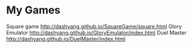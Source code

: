 ﻿My Games
===============
Square game http://dashyang.github.io/SquareGame/square.html
Glory Emulator http://dashyang.github.io/GloryEmulator/index.html
Duel Master http://dashyang.github.io/DuelMaster/index.html


